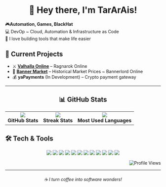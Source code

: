 <h1 align="center">👋 Hey there, I'm TarArAis!</h1>

<p align="left">
  🎮<b>Automation, Games, BlackHat</b>  
  <br>
💻 DevOp ~ Cloud, Automation & Infrastructure as Code
 <br>
  🔧 I love building tools that make life easier  
</p>



<h2>🌟 Current Projects</h2>

- ⚔️ <b><a href="https://valhallaonline.net" target="_blank">Valhalla Online</a></b> – Ragnarok Online  
- 📢 <b><a href="https://bannermarket.online" target="_blank">Banner Market</a></b> – Historical Market Prices ~ Bannerlord Online  
- 💰 <b>yaPayments</b> (In Development) – Crypto payment gateway  




---

<h2 align="center">📊 GitHub Stats</h2>

<table align="center">
  <tr>
    <td align="center">
      <img src="https://github-readme-stats.vercel.app/api?username=xTarArAisx&show_icons=true&theme=dark" />
      <br><b>GitHub Stats</b>
    </td>
    <td align="center">
      <img src="https://github-readme-streak-stats-eight.vercel.app/?user=xTarArAisx&theme=dark" />
      <br><b>Streak Stats</b>
    </td>
    <td align="center">
      <img src="https://github-readme-stats.vercel.app/api/top-langs/?username=xTarArAisx&layout=compact&theme=dark" />
      <br><b>Most Used Languages</b>
    </td>
  </tr>
</table>

<h2>🛠️ Tech & Tools</h2>

<p align="center">
  <img src="https://img.shields.io/badge/-PHP-777BB4?style=for-the-badge&logo=php&logoColor=white" />
  <img src="https://img.shields.io/badge/-C-A8B9CC?style=for-the-badge&logo=c&logoColor=white" />
  <img src="https://img.shields.io/badge/-JavaScript-F7DF1E?style=for-the-badge&logo=javascript&logoColor=black" />
  <img src="https://img.shields.io/badge/-Node.js-339933?style=for-the-badge&logo=node.js&logoColor=white" />
  <img src="https://img.shields.io/badge/-HerculesWS-blue?style=for-the-badge" />
  <img src="https://img.shields.io/badge/-WordPress-21759B?style=for-the-badge&logo=wordpress&logoColor=white" />
  <img src="https://img.shields.io/badge/-MySQL-4479A1?style=for-the-badge&logo=mysql&logoColor=white" />
  <img src="https://img.shields.io/badge/-Docker-2496ED?style=for-the-badge&logo=docker&logoColor=white" />
  <img src="https://img.shields.io/badge/-Linux-FCC624?style=for-the-badge&logo=linux&logoColor=black" />
  <img src="https://img.shields.io/badge/-GitHub-181717?style=for-the-badge&logo=github&logoColor=white" />
  <img src="https://img.shields.io/badge/-VS%20Code-007ACC?style=for-the-badge&logo=visual-studio-code&logoColor=white" />
  <img src="https://img.shields.io/badge/-Python-3776AB?style=for-the-badge&logo=python&logoColor=white" />
</p>

<p align="right">
  <img src="https://komarev.com/ghpvc/?username=xTarArAisx&color=blue" alt="Profile Views"/>
</p>

---

<h6 align="center" text-decoration="oblique">☕ I turn coffee into software wonders!</h6>
